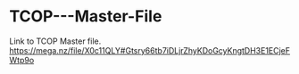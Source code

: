 # TCOP---Master-File
Link to TCOP Master file.
https://mega.nz/file/X0c11QLY#Gtsry66tb7iDLjrZhyKDoGcyKngtDH3E1ECjeFWtp9o